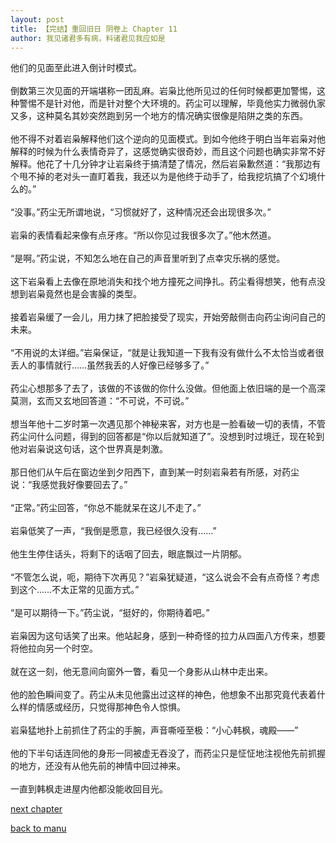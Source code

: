 ```yaml
---
layout: post
title: 【完结】重回旧日 阴卷上 Chapter 11
author: 我见诸君多有病，料诸君见我应如是
---
```




他们的见面至此进入倒计时模式。<br><br>倒数第三次见面的开端堪称一团乱麻。岩枭比他所见过的任何时候都更加警惕，这种警惕不是针对他，而是针对整个大环境的。药尘可以理解，毕竟他实力微弱仇家又多，这种莫名其妙突然跑到另一个地方的情况确实很像是陷阱之类的东西。<br><br>他不得不对着岩枭解释他们这个逆向的见面模式。到如今他终于明白当年岩枭对他解释的时候为什么表情奇异了，这感觉确实很奇妙，而且这个问题也确实非常不好解释。他花了十几分钟才让岩枭终于搞清楚了情况，然后岩枭歉然道：“我那边有个甩不掉的老对头一直盯着我，我还以为是他终于动手了，给我挖坑搞了个幻境什么的。”<br><br>“没事。”药尘无所谓地说，“习惯就好了，这种情况还会出现很多次。”<br><br>岩枭的表情看起来像有点牙疼。“所以你见过我很多次了。”他木然道。<br><br>“是啊。”药尘说，不知怎么地在自己的声音里听到了点幸灾乐祸的感觉。<br><br>这下岩枭看上去像在原地消失和找个地方撞死之间挣扎。药尘看得想笑，他有点没想到岩枭竟然也是会害臊的类型。<br><br>接着岩枭缓了一会儿，用力抹了把脸接受了现实，开始旁敲侧击向药尘询问自己的未来。<br><br>“不用说的太详细。”岩枭保证，“就是让我知道一下我有没有做什么不太恰当或者很丢人的事情就行……虽然我丢的人好像已经够多了。”<br><br>药尘心想那多了去了，该做的不该做的你什么没做。但他面上依旧端的是一个高深莫测，玄而又玄地回答道：“不可说，不可说。”<br><br>想当年他十二岁时第一次遇见那个神秘来客，对方也是一脸看破一切的表情，不管药尘问什么问题，得到的回答都是“你以后就知道了”。没想到时过境迁，现在轮到他对岩枭说这句话，这个世界真是刺激。<br><br>那日他们从午后在窗边坐到夕阳西下，直到某一时刻岩枭若有所感，对药尘说：“我感觉我好像要回去了。”<br><br>“正常。”药尘回答，“你总不能就呆在这儿不走了。”<br><br>岩枭低笑了一声，“我倒是愿意，我已经很久没有……”<br><br>他生生停住话头，将剩下的话咽了回去，眼底飘过一片阴郁。<br><br>“不管怎么说，呃，期待下次再见？”岩枭犹疑道，“这么说会不会有点奇怪？考虑到这个……不太正常的见面方式。”<br><br>“是可以期待一下。”药尘说，“挺好的，你期待着吧。”<br><br>岩枭因为这句话笑了出来。他站起身，感到一种奇怪的拉力从四面八方传来，想要将他拉向另一个时空。<br><br>就在这一刻，他无意间向窗外一瞥，看见一个身影从山林中走出来。<br><br>他的脸色瞬间变了。药尘从未见他露出过这样的神色，他想象不出那究竟代表着什么样的情感或经历，只觉得那神色令人惊惧。<br><br>岩枭猛地扑上前抓住了药尘的手腕，声音嘶哑至极：“小心韩枫，魂殿——”<br><br>他的下半句话连同他的身形一同被虚无吞没了，而药尘只是怔怔地注视他先前抓握的地方，还没有从他先前的神情中回过神来。<br><br>一直到韩枫走进屋内他都没能收回目光。

[next chapter](https://allforyanchen.github.io/2020/07/19/post-39-sub-3-chapter-12.html)

[back to manu](https://allforyanchen.github.io/2020/07/19/post-39.html)
